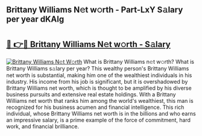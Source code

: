 ## Brittany Williams N𝚎t w𝚘rth - Part-LxY S𝚊lary per year dKAlg

# <h2><a href="http://gc4n2ll.nevu.top/?p=Brittany+Williams">🔗 👉🔴 Brittany Williams N𝚎t w𝚘rth - S𝚊lary</a></h2>

[![Brittany Williams N𝚎t W𝚘rth](https://i.imgur.com/Oavwk0R.jpeg)](http://gc4n2ll.nevu.top/?p=Brittany+Williams)
What is Brittany Williams n𝚎t w𝚘rth? What is Brittany Williams s𝚊lary per year?
This wealthy person's Brittany Williams net worth is substantial, making him one of the wealthiest individuals in his industry. His income from his job is significant, but it is overshadowed by Brittany Williams net worth, which is thought to be amplified by his diverse business pursuits and extensive real estate holdings. With a Brittany Williams net worth that ranks him among the world's wealthiest, this man is recognized for his business acumen and financial intelligence. This rich individual, whose Brittany Williams net worth is in the billions and who earns an impressive salary, is a prime example of the force of commitment, hard work, and financial brilliance.
